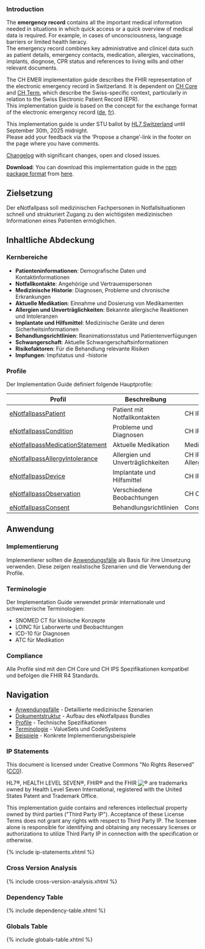 ### Introduction
The **emergency record** contains all the important medical information needed in situations in which quick access or a quick overview of medical data is required. For example, in cases of unconsciousness, language barriers or limited health lieracy.   
The emergency record combines key administrative and clinicel data such as patient details, emergency contacts, medication, allergies, vaccinations, implants, diognose, CPR status and references to living wills and other relevant documents.

The CH EMER implementation guide describes the FHIR representation of the electronic emergency record in Switzerland. It is dependent on [CH Core](http://fhir.ch/ig/ch-core/index.html) and [CH Term](http://fhir.ch/ig/ch-term/index.html), which describe the Swiss-specific context, particularly in relation to the Swiss Electronic Patient Record (EPR).   
This implementation guide is based on the concept for the exchange format of the electronic emergency record ([de](https://www.e-health-suisse.ch/upload/documents/Konzept_eNotfallpass_DE.pdf), [fr](https://www.e-health-suisse.ch/upload/documents/Konzept_Notfallpass_FR.pdf)).

<div markdown="1" class="stu-note">

This implementation guide is under STU ballot by [HL7 Switzerland](https://www.hl7.ch/de/) until September 30th, 2025 midnight.   
Please add your feedback via the ‘Propose a change’-link in the footer on the page where you have comments.

[Changelog](changelog.html) with significant changes, open and closed issues.

</div>

**Download**: You can download this implementation guide in the [npm package format](https://confluence.hl7.org/display/FHIR/NPM+Package+Specification) from [here](package.tgz).

## Zielsetzung

Der eNotfallpass soll medizinischen Fachpersonen in Notfallsituationen schnell und strukturiert Zugang zu den wichtigsten medizinischen Informationen eines Patienten ermöglichen.

## Inhaltliche Abdeckung

### Kernbereiche

* **Patienteninformationen**: Demografische Daten und Kontaktinformationen
* **Notfallkontakte**: Angehörige und Vertrauenspersonen
* **Medizinische Historie**: Diagnosen, Probleme und chronische Erkrankungen
* **Aktuelle Medikation**: Einnahme und Dosierung von Medikamenten
* **Allergien und Unverträglichkeiten**: Bekannte allergische Reaktionen und Intoleranzen
* **Implantate und Hilfsmittel**: Medizinische Geräte und deren Sicherheitsinformationen
* **Behandlungsrichtlinien**: Reanimationsstatus und Patientenverfügungen
* **Schwangerschaft**: Aktuelle Schwangerschaftsinformationen
* **Risikofaktoren**: Für die Behandlung relevante Risiken
* **Impfungen**: Impfstatus und -historie

### Profile

Der Implementation Guide definiert folgende Hauptprofile:

| Profil | Beschreibung | Parent |
|--------|--------------|---------|
| [eNotfallpassPatient](StructureDefinition-enotfallpass-patient.html) | Patient mit Notfallkontakten | CH IPS Patient |
| [eNotfallpassCondition](StructureDefinition-enotfallpass-condition.html) | Probleme und Diagnosen | CH IPS Condition |
| [eNotfallpassMedicationStatement](StructureDefinition-enotfallpass-medicationstatement.html) | Aktuelle Medikation | MedicationStatement |
| [eNotfallpassAllergyIntolerance](StructureDefinition-enotfallpass-allergyintolerance.html) | Allergien und Unverträglichkeiten | CH IPS AllergyIntolerance |
| [eNotfallpassDevice](StructureDefinition-enotfallpass-device.html) | Implantate und Hilfsmittel | CH IPS Device |
| [eNotfallpassObservation](StructureDefinition-enotfallpass-observation.html) | Verschiedene Beobachtungen | CH Core Observation |
| [eNotfallpassConsent](StructureDefinition-enotfallpass-consent.html) | Behandlungsrichtlinien | Consent |

## Anwendung

### Implementierung

Implementierer sollten die [Anwendungsfälle](usecase-german.html) als Basis für ihre Umsetzung verwenden. Diese zeigen realistische Szenarien und die Verwendung der Profile.

### Terminologie

Der Implementation Guide verwendet primär internationale und schweizerische Terminologien:
* SNOMED CT für klinische Konzepte
* LOINC für Laborwerte und Beobachtungen  
* ICD-10 für Diagnosen
* ATC für Medikation

### Compliance

Alle Profile sind mit den CH Core und CH IPS Spezifikationen kompatibel und befolgen die FHIR R4 Standards.

## Navigation

* [Anwendungsfälle](usecase-german.html) - Detaillierte medizinische Szenarien
* [Dokumentstruktur](document.html) - Aufbau des eNotfallpass Bundles
* [Profile](artifacts.html#structures-resource-profiles) - Technische Spezifikationen
* [Terminologie](artifacts.html#terminology-value-sets) - ValueSets und CodeSystems
* [Beispiele](artifacts.html#example-example-instances) - Konkrete Implementierungsbeispiele

### IP Statements
This document is licensed under Creative Commons "No Rights Reserved" ([CC0](https://creativecommons.org/publicdomain/zero/1.0/)).

HL7®, HEALTH LEVEL SEVEN®, FHIR® and the FHIR <img src="icon-fhir-16.png" style="float: none; margin: 0px; padding: 0px; vertical-align: bottom"/>&reg; are trademarks owned by Health Level Seven International, registered with the United States Patent and Trademark Office.

This implementation guide contains and references intellectual property owned by third parties ("Third Party IP"). Acceptance of these License Terms does not grant any rights with respect to Third Party IP. The licensee alone is responsible for identifying and obtaining any necessary licenses or authorizations to utilize Third Party IP in connection with the specification or otherwise.

{% include ip-statements.xhtml %}

### Cross Version Analysis

{% include cross-version-analysis.xhtml %}

### Dependency Table

{% include dependency-table.xhtml %}

### Globals Table

{% include globals-table.xhtml %}
